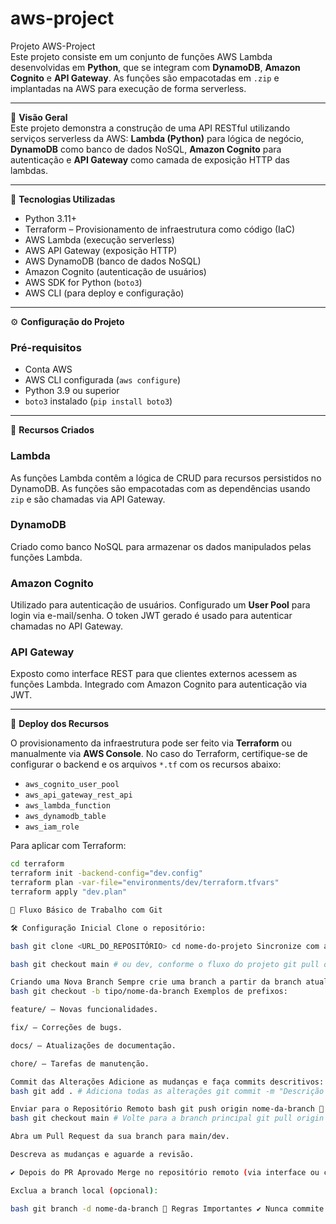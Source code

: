 # aws-project

Projeto AWS-Project  
Este projeto consiste em um conjunto de funções AWS Lambda desenvolvidas em **Python**, que se integram com **DynamoDB**, **Amazon Cognito** e **API Gateway**. As funções são empacotadas em `.zip` e implantadas na AWS para execução de forma serverless.

---

📌 **Visão Geral**  
Este projeto demonstra a construção de uma API RESTful utilizando serviços serverless da AWS: **Lambda (Python)** para lógica de negócio, **DynamoDB** como banco de dados NoSQL, **Amazon Cognito** para autenticação e **API Gateway** como camada de exposição HTTP das lambdas.

---

🔧 **Tecnologias Utilizadas**

- Python 3.11+
- Terraform – Provisionamento de infraestrutura como código (IaC)
- AWS Lambda (execução serverless)
- AWS API Gateway (exposição HTTP)
- AWS DynamoDB (banco de dados NoSQL)
- Amazon Cognito (autenticação de usuários)
- AWS SDK for Python (`boto3`)
- AWS CLI (para deploy e configuração)

---

⚙️ **Configuração do Projeto**

### Pré-requisitos

- Conta AWS
- AWS CLI configurada (`aws configure`)
- Python 3.9 ou superior
- `boto3` instalado (`pip install boto3`)

---

📡 **Recursos Criados**

### Lambda

As funções Lambda contêm a lógica de CRUD para recursos persistidos no DynamoDB. As funções são empacotadas com as dependências usando `zip` e são chamadas via API Gateway.

### DynamoDB

Criado como banco NoSQL para armazenar os dados manipulados pelas funções Lambda.

### Amazon Cognito

Utilizado para autenticação de usuários. Configurado um **User Pool** para login via e-mail/senha. O token JWT gerado é usado para autenticar chamadas no API Gateway.

### API Gateway

Exposto como interface REST para que clientes externos acessem as funções Lambda. Integrado com Amazon Cognito para autenticação via JWT.

---

🚀 **Deploy dos Recursos**

O provisionamento da infraestrutura pode ser feito via **Terraform** ou manualmente via **AWS Console**. No caso do Terraform, certifique-se de configurar o backend e os arquivos `*.tf` com os recursos abaixo:

- `aws_cognito_user_pool`
- `aws_api_gateway_rest_api`
- `aws_lambda_function`
- `aws_dynamodb_table`
- `aws_iam_role`

Para aplicar com Terraform:

```bash
cd terraform
terraform init -backend-config="dev.config"
terraform plan -var-file="environments/dev/terraform.tfvars"
terraform apply "dev.plan"

📌 Fluxo Básico de Trabalho com Git

🛠️ Configuração Inicial Clone o repositório:

bash git clone <URL_DO_REPOSITÓRIO> cd nome-do-projeto Sincronize com a branch principal (main ou dev):

bash git checkout main # ou dev, conforme o fluxo do projeto git pull origin main 🔀 Fluxo de Desenvolvimento

Criando uma Nova Branch Sempre crie uma branch a partir da branch atualizada de main/dev:
bash git checkout -b tipo/nome-da-branch Exemplos de prefixos:

feature/ – Novas funcionalidades.

fix/ – Correções de bugs.

docs/ – Atualizações de documentação.

chore/ – Tarefas de manutenção.

Commit das Alterações Adicione as mudanças e faça commits descritivos:
bash git add . # Adiciona todas as alterações git commit -m "Descrição clara" # Mensagem objetiva

Enviar para o Repositório Remoto bash git push origin nome-da-branch 🔄 Atualizando sua Branch Se a branch principal (main/dev) for atualizada enquanto você trabalha:
bash git checkout main # Volte para a branch principal git pull origin main # Atualize-a git checkout sua-branch # Volte para sua branch git merge main # Traga as atualizações 🚀 Enviando um Pull Request (PR) Acesse o repositório no GitHub/GitLab.

Abra um Pull Request da sua branch para main/dev.

Descreva as mudanças e aguarde a revisão.

✔️ Depois do PR Aprovado Merge no repositório remoto (via interface ou comando).

Exclua a branch local (opcional):

bash git branch -d nome-da-branch 📌 Regras Importantes ✔️ Nunca commite diretamente na main/dev. ✔️ Sempre teste antes de enviar um PR. ✔️ Use mensagens de commit claras (ex.: "Adiciona autenticação JWT").